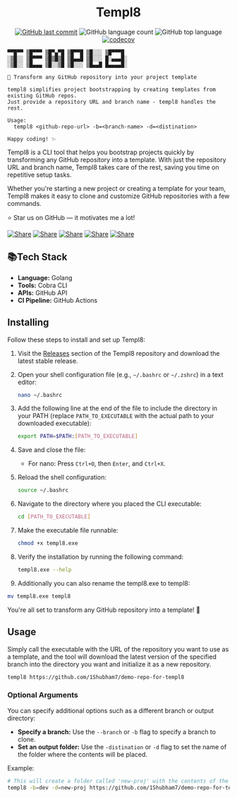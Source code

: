   <div align="center">
  <h1>Templ8</h1>

  [![GitHub last commit](https://img.shields.io/github/last-commit/1shubham7/templ8)](#)
  ![GitHub language count](https://img.shields.io/github/languages/count/1shubham7/templ8)
  ![GitHub top language](https://img.shields.io/github/languages/top/1shubham7/templ8)
  [![codecov](https://codecov.io/gh/1Shubham7/templ8/graph/badge.svg?token=mGg6p0S7KL)](https://codecov.io/gh/1Shubham7/templ8)

</div>

```
▀▀█▀▀ ▒█▀▀▀ ▒█▀▄▀█ ▒█▀▀█ ▒█░░░ ▒█▀▀▀█
░▒█░░ ▒█▀▀▀ ▒█▒█▒█ ▒█▄▄█ ▒█░░░ █░▄▄▄█░
░▒█░░ ▒█▄▄▄ ▒█░░▒█ ▒█░░░ ▒█▄▄█ █▄▄▄▄█░

🚀 Transform any GitHub repository into your project template

templ8 simplifies project bootstrapping by creating templates from existing GitHub repos.
Just provide a repository URL and branch name - templ8 handles the rest.

Usage:
  templ8 <github-repo-url> -b=<branch-name> -d=<distination>

Happy coding! ✨
```

Templ8 is a CLI tool that helps you bootstrap projects quickly by transforming any GitHub repository into a template. With just the repository URL and branch name, Templ8 takes care of the rest, saving you time on repetitive setup tasks.

Whether you're starting a new project or creating a template for your team, Templ8 makes it easy to clone and customize GitHub repositories with a few commands.

⭐ Star us on GitHub — it motivates me a lot!

[![Share](https://img.shields.io/badge/share-000000?logo=x&logoColor=white)](https://x.com/intent/tweet?text=Check%20out%20this%20project%20on%20GitHub:%20https://github.com/1Shubham7/templ8%20%23OpenIDConnect%20%23Security%20%23Authentication)
[![Share](https://img.shields.io/badge/share-1877F2?logo=facebook&logoColor=white)](https://www.facebook.com/sharer/sharer.php?u=https://github.com/1Shubham7/templ8)
[![Share](https://img.shields.io/badge/share-0A66C2?logo=linkedin&logoColor=white)](https://www.linkedin.com/sharing/share-offsite/?url=https://github.com/1Shubham7/templ8)
[![Share](https://img.shields.io/badge/share-FF4500?logo=reddit&logoColor=white)](https://www.reddit.com/submit?title=Check%20out%20this%20project%20on%20GitHub:%20https://github.com/1Shubham7/templ8)
[![Share](https://img.shields.io/badge/share-0088CC?logo=telegram&logoColor=white)](https://t.me/share/url?url=https://github.com/1Shubham7/templ8&text=Check%20out%20this%20project%20on%20GitHub)

## 📚Tech Stack

- **Language:** Golang
- **Tools:** Cobra CLI
- **APIs:** GitHub API
- **CI Pipeline:** GitHub Actions

## Installing

Follow these steps to install and set up Templ8:

1. Visit the [Releases](https://github.com/1Shubham7/templ8/releases) section of the Templ8 repository and download the latest stable release.

2. Open your shell configuration file (e.g., `~/.bashrc` or `~/.zshrc`) in a text editor:
   ```bash
   nano ~/.bashrc
   ```

3. Add the following line at the end of the file to include the directory in your PATH (replace `PATH_TO_EXECUTABLE` with the actual path to your downloaded executable):
   ```bash
   export PATH=$PATH:[PATH_TO_EXECUTABLE]
   ```

4. Save and close the file:
   - For nano: Press `Ctrl+O`, then `Enter`, and `Ctrl+X`.

5. Reload the shell configuration:
   ```bash
   source ~/.bashrc
   ```

6. Navigate to the directory where you placed the CLI executable:
   ```bash
   cd [PATH_TO_EXECUTABLE]
   ```

7. Make the executable file runnable:
   ```bash
   chmod +x templ8.exe
   ```

8. Verify the installation by running the following command:
   ```bash
   templ8.exe --help
   ```

9. Additionally you can also rename the templ8.exe to templ8:
```bash
mv templ8.exe templ8
```

You're all set to transform any GitHub repository into a template! 🎉

## Usage

Simply call the executable with the URL of the repository you want to use as a template, and the tool will download the latest version of the specified branch into the directory you want and initialize it as a new repository.

```bash
templ8 https://github.com/1Shubham7/demo-repo-for-templ8
```

### Optional Arguments

You can specify additional options such as a different branch or output directory:

- **Specify a branch:** Use the `--branch` or `-b` flag to specify a branch to clone.
- **Set an output folder:** Use the `-distination` or `-d` flag to set the name of the folder where the contents will be placed.

Example:

```bash
# This will create a folder called 'new-proj' with the contents of the source repo, specifically the 'dev' branch.
templ8 -b=dev -d=new-proj https://github.com/1Shubham7/demo-repo-for-templ8
```
